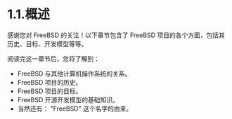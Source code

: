 # 1.1.概述

感谢您对 FreeBSD 的关注！以下章节包含了 FreeBSD 项目的各个方面，包括其历史、目标、开发模型等等。

阅读完这一章节后，您将了解到：

* FreeBSD 与其他计算机操作系统的关系。
* FreeBSD 项目的历史。
* FreeBSD 项目的目标。
* FreeBSD 开源开发模型的基础知识。
* 当然还有： "FreeBSD" 这个名字的由来。

